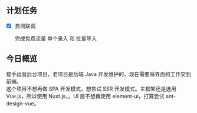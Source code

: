 ## 计划任务

- [x] 自测联调

  完成免费流量 单个录入 和 批量导入

## 今日概览

接手运营后台项目，老项目是后端 Java 开发维护的，现在需要将界面的工作交到前端。  
这个项目不想再做 SPA 开发模式，想尝试 SSR 开发模式。主框架还是选用 Vue.js，所以使用 Nuxt.js，。UI 层不想再使用 element-ui，打算尝试 ant-design-vue。
